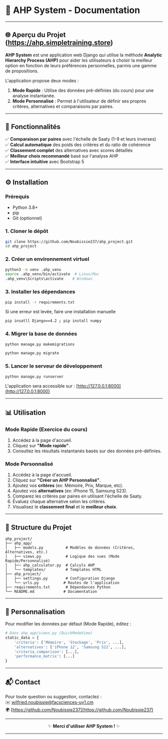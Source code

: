 # **📱 AHP System - Documentation**

---

## **🌐 Aperçu du Projet (https://ahp.simpletraining.store)**
**AHP System** est une application web Django qui utilise la méthode **Analytic Hierarchy Process (AHP)** pour aider les utilisateurs à choisir la meilleur option en fonction de leurs préférences personnelles, parmis une gamme de propositions.  

L'application propose deux modes :
1. **Mode Rapide** : Utilise des données pré-définies (du cours) pour une analyse instantanée.
2. **Mode Personnalisé** : Permet à l'utilisateur de définir ses propres critères, alternatives et comparaisons par paires.

---

## **🚀 Fonctionnalités**
✅ **Comparaison par paires** avec l'échelle de Saaty (1-9 et leurs inverses)  
✅ **Calcul automatique** des poids des critères et du ratio de cohérence  
✅ **Classement complet** des alternatives avec scores détaillés  
✅ **Meilleur choix recommandé** basé sur l'analyse AHP  
✅ **Interface intuitive** avec Bootstrap 5  

---

## **⚙️ Installation**

### **Prérequis**
- Python 3.8+
- pip
- Git (optionnel)

### **1. Cloner le dépôt**
```bash
git clone https://github.com/Noubissie237/ahp_project.git
cd ahp_project
```

### **2. Créer un environnement virtuel**
```bash
python3 -m venv .ahp_venv
source .ahp_venv/bin/activate  # Linux/Mac
.ahp_venv\Scripts\activate    # Windows
```

### **3. Installer les dépendances**
```bash
pip install -r requirements.txt
```
Si une erreur est levée, faire une installation manuelle
```bash
pip insatll Django==4.2 ; pip install numpy
```

### **4. Migrer la base de données**
```bash
python manage.py makemigrations
```
```bash
python manage.py migrate
```

### **5. Lancer le serveur de développement**
```bash
python manage.py runserver
```
L'application sera accessible sur : [http://127.0.0.1:8000](http://127.0.0.1:8000)

---

## **📊 Utilisation**

### **Mode Rapide (Exercice du cours)**
1. Accédez à la page d'accueil.
2. Cliquez sur **"Mode rapide"**.
3. Consultez les résultats instantanés basés sur des données pré-définies.

### **Mode Personnalisé**
1. Accédez à la page d'accueil.
2. Cliquez sur **"Créer un AHP Personnalisé"**.
3. Ajoutez vos **critères** (ex: Mémoire, Prix, Marque, etc).
4. Ajoutez vos **alternatives** (ex: iPhone 15, Samsung S23).
5. Comparez les critères par paires en utilisant l'échelle de Saaty.
6. Évaluez chaque alternative selon les critères.
7. Visualisez le **classement final** et le **meilleur choix**.

---

## **📁 Structure du Projet**
```
ahp_project/
├── ahp_app/
│   ├── models.py          # Modèles de données (Critères, Alternatives, etc.)
│   ├── views.py           # Logique des vues (Mode Rapide/Personnalisé)
│   ├── ahp_calculator.py  # Calculs AHP
│   └── templates/         # Templates HTML
├── ahp_project/
│   ├── settings.py        # Configuration Django
│   └── urls.py           # Routes de l'application
├── requirements.txt       # Dépendances Python
└── README.md             # Documentation
```

---

## **🔧 Personnalisation**
Pour modifier les données par défaut (Mode Rapide), éditez :
```python
# Dans ahp_app/views.py (QuickModeView)
static_data = {
    'criteria': ['Mémoire', 'Stockage', 'Prix', ...],
    'alternatives': ['iPhone 12', 'Samsung S22', ...],
    'criteria_comparison': [...],
    'performance_matrix': [...]
}
```

---


## **📬 Contact**
Pour toute question ou suggestion, contactez :  
✉️ [wilfried.noubissie@facsciences-uy1.cm](mailto:wilfried.noubissie@facsciences-uy1.cm)  
🌍 [https://github.com/Noubissie237](https://github.com/Noubissie237)

---

<div align="center">
    <p>✨ <strong>Merci d'utiliser AHP System !</strong> ✨</p>
</div>

---